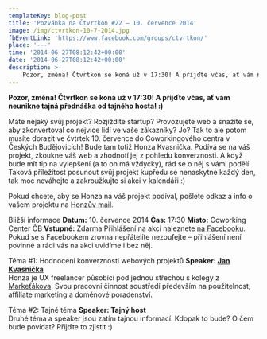 ```yaml
---
templateKey: blog-post
title: 'Pozvánka na Čtvrtkon #22 – 10. července 2014'
image: /img/ctvrtkon-10-7-2014.jpg
fbEventLink: 'https://www.facebook.com/groups/ctvrtkon/'
place: '---'
time: '2014-06-27T08:12:42+00:00'
date: '2014-06-27T08:12:42+00:00'
description: >-
    Pozor, změna! Čtvrtkon se koná už v 17:30! A přijďte včas, ať vám neunikne tajná přednáška od tajného hosta! :)Máte nějaký svůj projekt? Rozjíždíte startup? Provozujete web a snažíte...
---
```

**Pozor, změna! Čtvrtkon se koná už v 17:30! A přijďte včas, ať vám neunikne tajná přednáška od tajného hosta! :)**

Máte nějaký svůj projekt? Rozjíždíte startup? Provozujete web a snažíte se, aby zkonvertoval co nejvíce lidí ve vaše zákazníky? Jo? Tak to ale potom musíte dorazit ve čvtrtek 10. července do Coworkingového centra v Českých Budějovicích! Bude tam totiž Honza Kvasnička. Podívá se na váš projekt, zkoukne váš web a zhodnotí jej z pohledu konverznosti. A když bude mít tip na vylepšení (a to on má vždycky), rád se o něj s vámi podělí. Taková příležitost posunout svůj projekt kupředu se nenaskytne každý den, tak moc neváhejte a zakroužkujte si akci v kalendáři :)

Pokud chcete, aby se Honza na váš projekt podíval, pošlete odkaz a info o vašem projektu na [Honzův mail](mailto:info@kvasnickajan.cz).

Bližší informace **Datum:** 10. července 2014 **Čas:** 17:30 **Místo:** Coworking Center ČB **Vstupné:** Zdarma Přihlášení na akci naleznete [na Facebooku](https://www.facebook.com/events/1464503667129086/). Pokud se s Facebookem zrovna nepřátelíte nezoufejte – přihlášení není povinné a rádi vás na akci uvidíme i bez něj.

Téma #1: Hodnocení konverznosti webových projektů **Speaker: [Jan Kvasnička](http://www.kvasnickajan.cz/)**  
Honza je UX freelancer působící pod jednou střechou s kolegy z [Markeťákova](http://www.marketakov.cz/ "Markeťákov"). Svou pracovní činnost soustředí především na použitelnost, affiliate marketing a doménové poradenství.

Téma #2: Tajné téma **Speaker: Tajný host**  
Druhé téma a speaker jsou zatím tajnou informací. Kdopak to bude? O čem bude povídat? Přijďte to zjistit :)